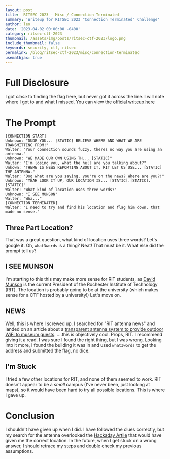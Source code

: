 ```yaml
---
layout: post
title:  RITSEC 2023 - Misc / Connection Terminated
summary: 'Writeup for RITSEC 2023 "Connection Terminated" Challenge'
author: leo
date: '2023-04-02 00:00:00 -0400'
category: ritsec-ctf-2023
thumbnail: /assets/img/posts/ritsec-ctf-2023/logo.png
include_thumbnail: false
keywords: security, ctf, ritsec
permalink: /blog/ritsec-ctf-2023/misc/connection-terminated
usemathjax: true
---
```


# Full Disclosure
I got _close_ to finding the flag here, but never got it across the line.  I will note where I got to and what I missed.  You can view the [official writeup here](https://gitlab.ritsec.cloud/competitions/ctf-2023-public/-/blob/master/MISC/Connection_Terminated/Connection_Terminated.md)

# The Prompt
```
[CONNECTION START]
Unknown: "DUDE YOU... [STATIC] BELIEVE WHERE AND WHAT WE ARE TRANSMITTING FROM!"
Walter: "Your connection sounds fuzzy, theres no way you are using an antenna."
Unknown: "WE MADE OUR OWN USING TH... [STATIC]"
Walter: "I'm losing you, what the hell are you talking about?"
Unkown: "THERE IS NEWS REPORTING ABOUT IT, RIT LET US USE... [STATIC] THE ANTENNA."
Walter: "Dog what are you saying, you're on the news? Where are you?!"
Unknown: "YEAH LOOK IT UP, OUR LOCATION IS... [STATIC].[STATIC].[STATIC]"
Walter: "What kind of location uses three words?"
Unknown: "I SEE MUNSON"
Walter: "Wha..."
[CONNECTION TERMINATED]
Walter: "I need to try and find his location and flag him down, that made no sense."
```

## Three Part Location?
That was a great question, what kind of location uses three words?  Let's google it.  Oh, `what3words` is a thing?  Neat!  That must be it.  What else did the prompt tell us?

## I SEE MUNSON
I'm starting to this this may make more sense for RIT students, as [David Munson](https://www.rit.edu/directory/dcmpro-david-munson) is the current President of the Rochester Institute of Technology (RIT).  The location is probably going to be at the university (which makes sense for a CTF hosted by a university!) Let's move on.

## NEWS
Well, this is where I screwed up.  I searched for "RIT antenna news" and landed on an article about a [transparent antenna system to provide outdoor WiFi to museum guests](https://www.rit.edu/imagine/exhibits/transparent-antenna-system-provide-outdoor-wifi-museum-guests).  ....this is objectively cool. Props, RIT. I recommend giving it a read.  I was sure I found the right thing, but I was wrong.  Looking into it more, I found the building it was in and used `what3words` to get the address and submitted the flag, no dice.

## I'm Stuck
I tried a few other locations for RIT, and none of them seemed to work.  RIT doesn't appear to be a _small_ campus (I've never been, just looking at maps), so it would have been hard to try all possible locations.  This is where I gave up.  

# Conclusion
I shouldn't have given up when I did.  I have followed the clues correctly, but my search for the antenna overlooked the [Hackaday Artile](https://hackaday.com/2023/03/23/enormous-metal-sculpture-becomes-an-antenna/) that would have given me the correct location.  In the future, when I get stuck on a wrong answer, I should retrace my steps and double check my previous assumptions.
